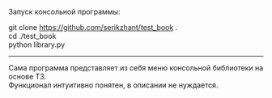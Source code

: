Запуск консольной программы:

git clone https://github.com/serikzhant/test_book .
<br/>
cd ./test_book
<br/>
python library.py

-----
Сама программа представляет из себя меню консольной библиотеки на основе ТЗ.
<br/>
Функционал интуитивно понятен, в описании не нуждается.

